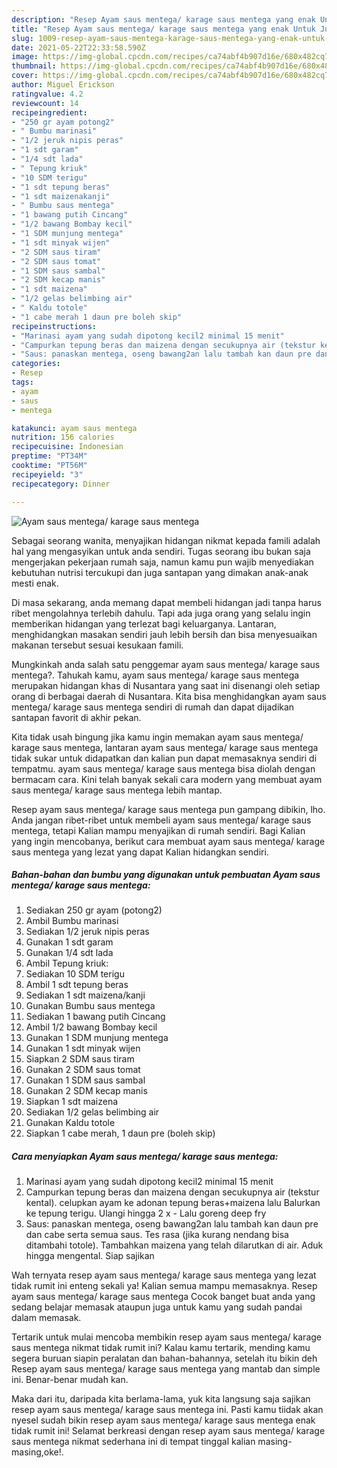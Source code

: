 ```yaml
---
description: "Resep Ayam saus mentega/ karage saus mentega yang enak Untuk Jualan"
title: "Resep Ayam saus mentega/ karage saus mentega yang enak Untuk Jualan"
slug: 1009-resep-ayam-saus-mentega-karage-saus-mentega-yang-enak-untuk-jualan
date: 2021-05-22T22:33:58.590Z
image: https://img-global.cpcdn.com/recipes/ca74abf4b907d16e/680x482cq70/ayam-saus-mentega-karage-saus-mentega-foto-resep-utama.jpg
thumbnail: https://img-global.cpcdn.com/recipes/ca74abf4b907d16e/680x482cq70/ayam-saus-mentega-karage-saus-mentega-foto-resep-utama.jpg
cover: https://img-global.cpcdn.com/recipes/ca74abf4b907d16e/680x482cq70/ayam-saus-mentega-karage-saus-mentega-foto-resep-utama.jpg
author: Miguel Erickson
ratingvalue: 4.2
reviewcount: 14
recipeingredient:
- "250 gr ayam potong2"
- " Bumbu marinasi"
- "1/2 jeruk nipis peras"
- "1 sdt garam"
- "1/4 sdt lada"
- " Tepung kriuk"
- "10 SDM terigu"
- "1 sdt tepung beras"
- "1 sdt maizenakanji"
- " Bumbu saus mentega"
- "1 bawang putih Cincang"
- "1/2 bawang Bombay kecil"
- "1 SDM munjung mentega"
- "1 sdt minyak wijen"
- "2 SDM saus tiram"
- "2 SDM saus tomat"
- "1 SDM saus sambal"
- "2 SDM kecap manis"
- "1 sdt maizena"
- "1/2 gelas belimbing air"
- " Kaldu totole"
- "1 cabe merah 1 daun pre boleh skip"
recipeinstructions:
- "Marinasi ayam yang sudah dipotong kecil2 minimal 15 menit"
- "Campurkan tepung beras dan maizena dengan secukupnya air (tekstur kental). celupkan ayam ke adonan tepung beras+maizena lalu Balurkan ke tepung terigu. Ulangi hingga 2 x Lalu goreng deep fry"
- "Saus: panaskan mentega, oseng bawang2an lalu tambah kan daun pre dan cabe serta semua saus. Tes rasa (jika kurang nendang bisa ditambahi totole). Tambahkan maizena yang telah dilarutkan di air. Aduk hingga mengental. Siap sajikan"
categories:
- Resep
tags:
- ayam
- saus
- mentega

katakunci: ayam saus mentega 
nutrition: 156 calories
recipecuisine: Indonesian
preptime: "PT34M"
cooktime: "PT56M"
recipeyield: "3"
recipecategory: Dinner

---
```



![Ayam saus mentega/ karage saus mentega](https://img-global.cpcdn.com/recipes/ca74abf4b907d16e/680x482cq70/ayam-saus-mentega-karage-saus-mentega-foto-resep-utama.jpg)

Sebagai seorang wanita, menyajikan hidangan nikmat kepada famili adalah hal yang mengasyikan untuk anda sendiri. Tugas seorang ibu bukan saja mengerjakan pekerjaan rumah saja, namun kamu pun wajib menyediakan kebutuhan nutrisi tercukupi dan juga santapan yang dimakan anak-anak mesti enak.

Di masa  sekarang, anda memang dapat membeli hidangan jadi tanpa harus ribet mengolahnya terlebih dahulu. Tapi ada juga orang yang selalu ingin memberikan hidangan yang terlezat bagi keluarganya. Lantaran, menghidangkan masakan sendiri jauh lebih bersih dan bisa menyesuaikan makanan tersebut sesuai kesukaan famili. 



Mungkinkah anda salah satu penggemar ayam saus mentega/ karage saus mentega?. Tahukah kamu, ayam saus mentega/ karage saus mentega merupakan hidangan khas di Nusantara yang saat ini disenangi oleh setiap orang di berbagai daerah di Nusantara. Kita bisa menghidangkan ayam saus mentega/ karage saus mentega sendiri di rumah dan dapat dijadikan santapan favorit di akhir pekan.

Kita tidak usah bingung jika kamu ingin memakan ayam saus mentega/ karage saus mentega, lantaran ayam saus mentega/ karage saus mentega tidak sukar untuk didapatkan dan kalian pun dapat memasaknya sendiri di tempatmu. ayam saus mentega/ karage saus mentega bisa diolah dengan bermacam cara. Kini telah banyak sekali cara modern yang membuat ayam saus mentega/ karage saus mentega lebih mantap.

Resep ayam saus mentega/ karage saus mentega pun gampang dibikin, lho. Anda jangan ribet-ribet untuk membeli ayam saus mentega/ karage saus mentega, tetapi Kalian mampu menyajikan di rumah sendiri. Bagi Kalian yang ingin mencobanya, berikut cara membuat ayam saus mentega/ karage saus mentega yang lezat yang dapat Kalian hidangkan sendiri.

<!--inarticleads1-->

##### Bahan-bahan dan bumbu yang digunakan untuk pembuatan Ayam saus mentega/ karage saus mentega:

1. Sediakan 250 gr ayam (potong2)
1. Ambil  Bumbu marinasi
1. Sediakan 1/2 jeruk nipis peras
1. Gunakan 1 sdt garam
1. Gunakan 1/4 sdt lada
1. Ambil  Tepung kriuk:
1. Sediakan 10 SDM terigu
1. Ambil 1 sdt tepung beras
1. Sediakan 1 sdt maizena/kanji
1. Gunakan  Bumbu saus mentega
1. Sediakan 1 bawang putih Cincang
1. Ambil 1/2 bawang Bombay kecil
1. Gunakan 1 SDM munjung mentega
1. Gunakan 1 sdt minyak wijen
1. Siapkan 2 SDM saus tiram
1. Gunakan 2 SDM saus tomat
1. Gunakan 1 SDM saus sambal
1. Gunakan 2 SDM kecap manis
1. Siapkan 1 sdt maizena
1. Sediakan 1/2 gelas belimbing air
1. Gunakan  Kaldu totole
1. Siapkan 1 cabe merah, 1 daun pre (boleh skip)




<!--inarticleads2-->

##### Cara menyiapkan Ayam saus mentega/ karage saus mentega:

1. Marinasi ayam yang sudah dipotong kecil2 minimal 15 menit
1. Campurkan tepung beras dan maizena dengan secukupnya air (tekstur kental). celupkan ayam ke adonan tepung beras+maizena lalu Balurkan ke tepung terigu. Ulangi hingga 2 x - Lalu goreng deep fry
1. Saus: panaskan mentega, oseng bawang2an lalu tambah kan daun pre dan cabe serta semua saus. Tes rasa (jika kurang nendang bisa ditambahi totole). Tambahkan maizena yang telah dilarutkan di air. Aduk hingga mengental. Siap sajikan




Wah ternyata resep ayam saus mentega/ karage saus mentega yang lezat tidak rumit ini enteng sekali ya! Kalian semua mampu memasaknya. Resep ayam saus mentega/ karage saus mentega Cocok banget buat anda yang sedang belajar memasak ataupun juga untuk kamu yang sudah pandai dalam memasak.

Tertarik untuk mulai mencoba membikin resep ayam saus mentega/ karage saus mentega nikmat tidak rumit ini? Kalau kamu tertarik, mending kamu segera buruan siapin peralatan dan bahan-bahannya, setelah itu bikin deh Resep ayam saus mentega/ karage saus mentega yang mantab dan simple ini. Benar-benar mudah kan. 

Maka dari itu, daripada kita berlama-lama, yuk kita langsung saja sajikan resep ayam saus mentega/ karage saus mentega ini. Pasti kamu tiidak akan nyesel sudah bikin resep ayam saus mentega/ karage saus mentega enak tidak rumit ini! Selamat berkreasi dengan resep ayam saus mentega/ karage saus mentega nikmat sederhana ini di tempat tinggal kalian masing-masing,oke!.

